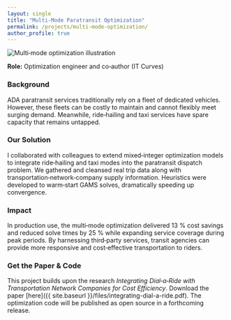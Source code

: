 ```yaml
---
layout: single
title: "Multi‑Mode Paratransit Optimization"
permalink: /projects/multi-mode-optimization/
author_profile: true
---
```


<p><img src="{{ site.baseurl }}/assets/img/project-multi-mode.png" alt="Multi‑mode optimization illustration" style="max-width:100%; height:auto;" /></p>

**Role:** Optimization engineer and co‑author (IT Curves)

### Background

ADA paratransit services traditionally rely on a fleet of dedicated vehicles.  However, these fleets can be costly to maintain and cannot flexibly meet surging demand.  Meanwhile, ride‑hailing and taxi services have spare capacity that remains untapped.

### Our Solution

I collaborated with colleagues to extend mixed‑integer optimization models to integrate ride‑hailing and taxi modes into the paratransit dispatch problem.  We gathered and cleansed real trip data along with transportation‑network‑company supply information.  Heuristics were developed to warm‑start GAMS solves, dramatically speeding up convergence.

### Impact

In production use, the multi‑mode optimization delivered 13 % cost savings and reduced solve times by 25 % while expanding service coverage during peak periods.  By harnessing third‑party services, transit agencies can provide more responsive and cost‑effective transportation to riders.

### Get the Paper & Code

This project builds upon the research *Integrating Dial‑a‑Ride with Transportation Network Companies for Cost Efficiency*.  Download the paper [here]({{ site.baseurl }}/files/integrating-dial-a-ride.pdf).  The optimization code will be published as open source in a forthcoming release.